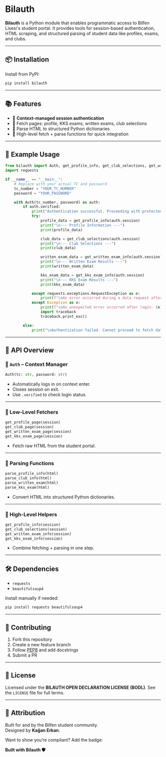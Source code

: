 # Bilauth

**Bilauth** is a Python module that enables programmatic access to Bilfen Lisesi's student portal. It provides tools for session-based authentication, HTML scraping, and structured parsing of student data like profiles, exams, and clubs.

---

## 📦 Installation

Install from PyPI:

```bash
pip install bilauth
```

---

## 📚 Features

- 🔐 **Context-managed session authentication**
- 📄 Fetch pages: profile, KKS exams, written exams, club selections
- 🧠 Parse HTML to structured Python dictionaries
- 🎯 High-level fetch + parse functions for quick integration

---

## 🚀 Example Usage

```python
from bilauth import Auth, get_profile_info, get_club_selections, get_written_exam_info, get_kks_exam_info
import requests

if __name__ == "__main__":
    # Replace with your actual TC and password
    tc_number = "YOUR_TC_NUMBER"
    password = "YOUR_PASSWORD"

    with Auth(tc_number, password) as auth:
        if auth.verified:
            print("Authentication successful. Proceeding with protected actions...")
            try:
                profile_data = get_profile_info(auth.session)
                print("\n--- Profile Information ---")
                print(profile_data)

                club_data = get_club_selections(auth.session)
                print("\n--- Club Selections ---")
                print(club_data)

                written_exam_data = get_written_exam_info(auth.session)
                print("\n--- Written Exam Results ---")
                print(written_exam_data)

                kks_exam_data = get_kks_exam_info(auth.session)
                print("\n--- KKS Exam Results ---")
                print(kks_exam_data)

            except requests.exceptions.RequestException as e:
                print(f"\nAn error occurred during a data request after successful login: {e}")
            except Exception as e:
                print(f"\nAn unexpected error occurred after login: {e}")
                import traceback
                traceback.print_exc()

        else:
            print("\nAuthentication failed. Cannot proceed to fetch data.")
```

---

## 🔧 API Overview

### 🔐 `Auth` – Context Manager

```python
Auth(tc: str, password: str)
```

- Automatically logs in on context enter.
- Closes session on exit.
- Use `.verified` to check login status.

---

### 📄 Low-Level Fetchers

```python
get_profile_page(session)
get_club_page(session)
get_written_exam_page(session)
get_kks_exam_page(session)
```

- Fetch raw HTML from the student portal.

---

### 🧠 Parsing Functions

```python
parse_profile_info(html)
parse_club_info(html)
parse_written_exam(html)
parse_kks_exam(html)
```

- Convert HTML into structured Python dictionaries.

---

### 🎯 High-Level Helpers

```python
get_profile_info(session)
get_club_selections(session)
get_written_exam_info(session)
get_kks_exam_info(session)
```

- Combine fetching + parsing in one step.

---

## 🛠 Dependencies

- `requests`
- `beautifulsoup4`

Install manually if needed:

```bash
pip install requests beautifulsoup4
```

---

## 🤝 Contributing

1. Fork this repository
2. Create a new feature branch
3. Follow [PEP8](https://peps.python.org/pep-0008/) and add docstrings
4. Submit a PR

---

## 📄 License

Licensed under the **BILAUTH OPEN DECLARATION LICENSE (BODL)**. See the `LICENSE` file for full terms.

---

## 💬 Attribution

Built for and by the Bilfen student community.  
Designed by **Kağan Erkan**.

Want to show you’re compliant? Add the badge:

**Built with Bilauth 🛡️**
